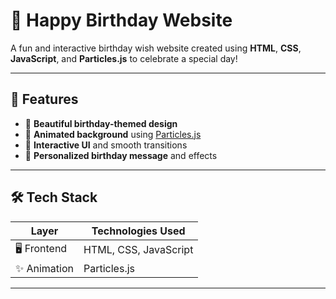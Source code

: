 # 🎉 Happy Birthday Website

A fun and interactive birthday wish website created using **HTML**, **CSS**, **JavaScript**, and **Particles.js** to celebrate a special day!

---

## 🚀 Features

- 🎂 **Beautiful birthday-themed design**  
- 🎉 **Animated background** using [Particles.js](https://vincentgarreau.com/particles.js/)  
- 🎈 **Interactive UI** and smooth transitions  
- 💌 **Personalized birthday message** and effects  

---

## 🛠️ Tech Stack

| Layer         | Technologies Used                         |
|---------------|-------------------------------------------|
| 🖥️ Frontend   | HTML, CSS, JavaScript                     |
| ✨ Animation   | Particles.js                              |

---
